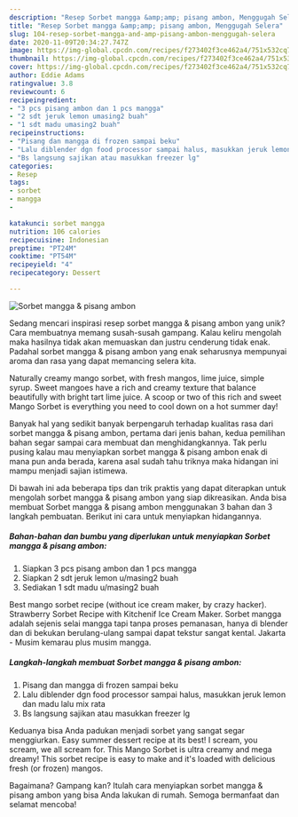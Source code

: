 ```yaml
---
description: "Resep Sorbet mangga &amp;amp; pisang ambon, Menggugah Selera"
title: "Resep Sorbet mangga &amp;amp; pisang ambon, Menggugah Selera"
slug: 104-resep-sorbet-mangga-and-amp-pisang-ambon-menggugah-selera
date: 2020-11-09T20:34:27.747Z
image: https://img-global.cpcdn.com/recipes/f273402f3ce462a4/751x532cq70/sorbet-mangga-pisang-ambon-foto-resep-utama.jpg
thumbnail: https://img-global.cpcdn.com/recipes/f273402f3ce462a4/751x532cq70/sorbet-mangga-pisang-ambon-foto-resep-utama.jpg
cover: https://img-global.cpcdn.com/recipes/f273402f3ce462a4/751x532cq70/sorbet-mangga-pisang-ambon-foto-resep-utama.jpg
author: Eddie Adams
ratingvalue: 3.8
reviewcount: 6
recipeingredient:
- "3 pcs pisang ambon dan 1 pcs mangga"
- "2 sdt jeruk lemon umasing2 buah"
- "1 sdt madu umasing2 buah"
recipeinstructions:
- "Pisang dan mangga di frozen sampai beku"
- "Lalu diblender dgn food processor sampai halus, masukkan jeruk lemon dan madu lalu mix rata"
- "Bs langsung sajikan atau masukkan freezer lg"
categories:
- Resep
tags:
- sorbet
- mangga
- 

katakunci: sorbet mangga  
nutrition: 106 calories
recipecuisine: Indonesian
preptime: "PT24M"
cooktime: "PT54M"
recipeyield: "4"
recipecategory: Dessert

---
```



![Sorbet mangga &amp; pisang ambon](https://img-global.cpcdn.com/recipes/f273402f3ce462a4/751x532cq70/sorbet-mangga-pisang-ambon-foto-resep-utama.jpg)

Sedang mencari inspirasi resep sorbet mangga &amp; pisang ambon yang unik? Cara membuatnya memang susah-susah gampang. Kalau keliru mengolah maka hasilnya tidak akan memuaskan dan justru cenderung tidak enak. Padahal sorbet mangga &amp; pisang ambon yang enak seharusnya mempunyai aroma dan rasa yang dapat memancing selera kita.

Naturally creamy mango sorbet, with fresh mangos, lime juice, simple syrup. Sweet mangoes have a rich and creamy texture that balance beautifully with bright tart lime juice. A scoop or two of this rich and sweet Mango Sorbet is everything you need to cool down on a hot summer day!

Banyak hal yang sedikit banyak berpengaruh terhadap kualitas rasa dari sorbet mangga &amp; pisang ambon, pertama dari jenis bahan, kedua pemilihan bahan segar sampai cara membuat dan menghidangkannya. Tak perlu pusing kalau mau menyiapkan sorbet mangga &amp; pisang ambon enak di mana pun anda berada, karena asal sudah tahu triknya maka hidangan ini mampu menjadi sajian istimewa.


Di bawah ini ada beberapa tips dan trik praktis yang dapat diterapkan untuk mengolah sorbet mangga &amp; pisang ambon yang siap dikreasikan. Anda bisa membuat Sorbet mangga &amp; pisang ambon menggunakan 3 bahan dan 3 langkah pembuatan. Berikut ini cara untuk menyiapkan hidangannya.

<!--inarticleads1-->

##### Bahan-bahan dan bumbu yang diperlukan untuk menyiapkan Sorbet mangga &amp; pisang ambon:

1. Siapkan 3 pcs pisang ambon dan 1 pcs mangga
1. Siapkan 2 sdt jeruk lemon u/masing2 buah
1. Sediakan 1 sdt madu u/masing2 buah


Best mango sorbet recipe (without ice cream maker, by crazy hacker). Strawberry Sorbet Recipe with Kitchenif Ice Cream Maker. Sorbet mangga adalah sejenis selai mangga tapi tanpa proses pemanasan, hanya di blender dan di bekukan berulang-ulang sampai dapat tekstur sangat kental. Jakarta - Musim kemarau plus musim mangga. 

<!--inarticleads2-->

##### Langkah-langkah membuat Sorbet mangga &amp; pisang ambon:

1. Pisang dan mangga di frozen sampai beku
1. Lalu diblender dgn food processor sampai halus, masukkan jeruk lemon dan madu lalu mix rata
1. Bs langsung sajikan atau masukkan freezer lg


Keduanya bisa Anda padukan menjadi sorbet yang sangat segar menggiurkan. Easy summer dessert recipe at its best! I scream, you scream, we all scream for. This Mango Sorbet is ultra creamy and mega dreamy! This sorbet recipe is easy to make and it&#39;s loaded with delicious fresh (or frozen) mangos. 

Bagaimana? Gampang kan? Itulah cara menyiapkan sorbet mangga &amp; pisang ambon yang bisa Anda lakukan di rumah. Semoga bermanfaat dan selamat mencoba!
